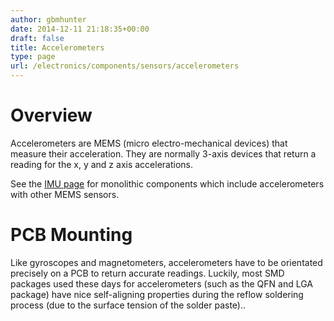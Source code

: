 ```yaml
---
author: gbmhunter
date: 2014-12-11 21:18:35+00:00
draft: false
title: Accelerometers
type: page
url: /electronics/components/sensors/accelerometers
---
```


# Overview

Accelerometers are MEMS (micro electro-mechanical devices) that measure their acceleration. They are normally 3-axis devices that return a reading for the x, y and z axis accelerations.

See the [IMU page](/electronics/components/inertial-measurement-units-imus) for monolithic components which include accelerometers with other MEMS sensors.

# PCB Mounting

Like gyroscopes and magnetometers, accelerometers have to be orientated precisely on a PCB to return accurate readings. Luckily, most SMD packages used these days for accelerometers (such as the QFN and LGA package) have nice self-aligning properties during the reflow soldering process (due to the surface tension of the solder paste)..
